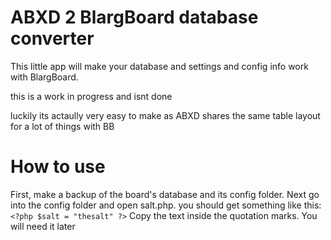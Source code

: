 # ABXD 2 BlargBoard database converter
This little app will make your database and settings and config info work with BlargBoard.

this is a work in progress and isnt done

luckily its actaully very easy to make as ABXD shares the same table layout for a lot of things with BB

# How to use
First, make a backup of the board's database and its config folder. Next go into the config folder and open salt.php. you should get something like this:
`<?php $salt = "thesalt" ?>`
Copy the text inside the quotation marks. You will need it later